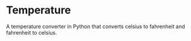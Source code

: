 # Temperature

A temperature converter in Python that converts celsius to fahrenheit and fahrenheit to celsius.
